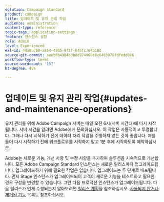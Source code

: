 ```yaml
---
solution: Campaign Standard
product: campaign
title: 업데이트 및 유지 관리 작업
audience: administration
content-type: reference
topic-tags: application-settings
feature: 인스턴스 설정
role: Admin
level: Experienced
exl-id: 4da0b7b0-a854-4935-9f5f-04bfc764b18d
source-git-commit: aeeb6b4984b3bdd974960e8c6403876fdfedd886
workflow-type: tm+mt
source-wordcount: '157'
ht-degree: 46%

---
```


# 업데이트 및 유지 관리 작업{#updates-and-maintenance-operations}

유지 관리를 위해 Adobe Campaign 서버는 매일 오전 6시(서버 시간대)에 다시 시작됩니다. 서버 시간을 알려면 Adobe에게 문의하십시오. 이 작업은 자동적이고 투명합니다. 그러나 다시 시작하기 전에 데이터 처리 작업을 수행하지 않는 것이 좋습니다. 예를 들어 다시 시작하기 전에 워크플로우를 시작하지 말고 1분 후에 시작하도록 예약하십시오.

Adobe는 새로운 기능, 개선 사항 및 수정 사항을 추가하여 솔루션을 지속적으로 개선합니다. 모든 Adobe Campaign Standard 인스턴스는 새로운 릴리스마다 업그레이드됩니다. 업그레이드하기 위해 필요한 작업은 없습니다. 업그레이드는 두 단계로 배포됩니다. 먼저 Stage 인스턴스가 업그레이드되어 고객이 새로운 기능을 테스트하고 필요한 경우 구성을 변경할 수 있습니다. 그런 다음 프로덕션 인스턴스가 업그레이드됩니다. 다음 릴리스가 언제 수행되는지 알아보려면 [릴리스 계획](https://helpx.adobe.com/kr/campaign/kb/acs-release-planning.html)을 참조하십시오. [사용되지 않거나 제거된 기능](../../rn/using/deprecated-features.md) 목록도 참조하십시오.

